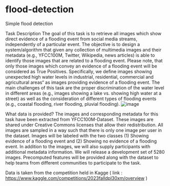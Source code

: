 # flood-detection
Simple flood detection

Task Description
The goal of this task is to retrieve all images which show direct evidence of a flooding event from social media streams, independently of a particular event. The objective is to design a system/algorithm that given any collection of multimedia images and their metadata (e.g., YFCC100M, Twitter, Wikipedia, news articles) is able to identify those images that are related to a flooding event. Please note, that only those images which convey an evidence of a flooding event will be considered as True Positives. Specifically, we define images showing unexpected high water levels in industrial, residential, commercial and agricultural areas“ as images providing evidence of a flooding event. The main challenges of this task are the proper discrimination of the water level in different areas (e.g., images showing a lake vs. showing high water at a street) as well as the consideration of different types of flooding events (e.g., coastal flooding, river flooding, pluvial flooding).
![image](https://github.com/cassanovafleur/flood-detection/assets/98212290/cd86b381-0aea-4cb8-a206-854935922d82)

What data is provided?
The images and corresponding metadata for this task have been extracted from YFCC100M-Dataset. These images are shared under Creative Commons licenses that allow their redistribution. All images are sampled in a way such that there is only one image per user in the dataset. Images will be labeled with the two classes (1) Showing evidence of a flooding event and (2) Showing no evidence of a flooding event. In addition to the images, we will also supply participants with additional metadata information. We will release a development set of 5280 images. Precomputed features will be provided along with the dataset to help teams from different communities to participate to the task.

Data is taken from the competition held in Kagge ( link : https://www.kaggle.com/competitions/2023falldpl30xm/overview ) 
